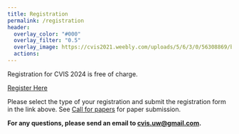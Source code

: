 ```yaml
---
title: Registration
permalink: /registration
header:
  overlay_color: "#000"
  overlay_filter: "0.5"
  overlay_image: https://cvis2021.weebly.com/uploads/5/6/3/0/56308869/background-images/236520036.jpg
  actions:
---
```


Registration for CVIS 2024 is free of charge.

 <a href="https://www.ticketfi.com/event/5912/cvis2024" class="btn btn--primary btn--large align-center" target="_blank" >Register Here</a> 

  
Please select the type of your registration and submit the registration form in the link above.
See [Call for papers](https://uwcvis.github.io/cvis2024/call-for-papers) for paper submission. 


**For any questions, please send an email to cvis.uw@gmail.com.**
 
